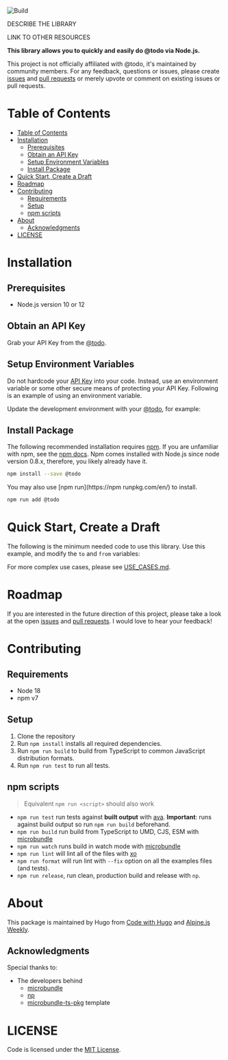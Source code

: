 ![Build](https://github.com/HugoDF/buttondown/workflows/Build%20&%20test/badge.svg)

DESCRIBE THE LIBRARY

LINK TO OTHER RESOURCES

**This library allows you to quickly and easily do @todo via Node.js.**

This project is not officially affiliated with @todo, it's maintained by community members. For any feedback, questions or issues, please create [issues](https://github.com/HugoDF/microbundle-ts-pkg/issues) and [pull requests](https://github.com/HugoDF/microbundle-ts-pkg/blob/master/README.md#contributing) or merely upvote or comment on existing issues or pull requests.

# Table of Contents

- [Table of Contents](#table-of-contents)
- [Installation](#installation)
  - [Prerequisites](#prerequisites)
  - [Obtain an API Key](#obtain-an-api-key)
  - [Setup Environment Variables](#setup-environment-variables)
  - [Install Package](#install-package)
- [Quick Start, Create a Draft](#quick-start-create-a-draft)
- [Roadmap](#roadmap)
- [Contributing](#contributing)
  - [Requirements](#requirements)
  - [Setup](#setup)
  - [npm scripts](#npm-scripts)
- [About](#about)
  - [Acknowledgments](#acknowledgments)
- [LICENSE](#license)

# Installation

## Prerequisites

- Node.js version 10 or 12
<!-- - A Buttondown account, [sign up for free](https://buttondown.email/register?source=buttondown-nodejs) free for your first thousand subscribers or check out [the pricing page](https://buttondown.email/pricing?source=buttondown-nodejs). -->

## Obtain an API Key

Grab your API Key from the [@todo](@todo).

## Setup Environment Variables

Do not hardcode your [API Key](@todo) into your code. Instead, use an environment variable or some other secure means of protecting your API Key. Following is an example of using an environment variable.

Update the development environment with your [@todo](@todo), for example:

<!--
```bash
echo "export BUTTONDOWN_API_KEY='YOUR_API_KEY'" > buttondown.env
echo "buttondown.env" >> .gitignore
source ./buttondown.env
```
-->

## Install Package

The following recommended installation requires [npm](https://npmjs.org/). If you are unfamiliar with npm, see the [npm docs](https://npmjs.org/doc/). Npm comes installed with Node.js since node version 0.8.x, therefore, you likely already have it.

```sh
npm install --save @todo
```

You may also use [npm run](https://npm runpkg.com/en/) to install.

```sh
npm run add @todo
```

<a name="quick-start"></a>
# Quick Start, Create a Draft

The following is the minimum needed code to use this library. Use this example, and modify the `to` and `from` variables:

For more complex use cases, please see [USE_CASES.md](./USE_CASES.md).


# Roadmap

If you are interested in the future direction of this project, please take a look at the open [issues](https://github.com/HugoDF/microbundle-ts-pkg/issues) and [pull requests](https://github.com/HugoDF/microbundle-ts-pkg/pulls). I would love to hear your feedback!

# Contributing

## Requirements

- Node 18
- npm v7

## Setup

1. Clone the repository
2. Run `npm install` installs all required dependencies.
3. Run `npm run build` to build from TypeScript to common JavaScript distribution formats.
4. Run `npm run test` to run all tests.

## npm scripts

> Equivalent `npm run <script>` should also work

- `npm run test` run tests against **built output** with [ava](https://github.com/avajs/ava). **Important**: runs against build output so run `npm run build` beforehand.
- `npm run build` run build from TypeScript to UMD, CJS, ESM with [microbundle](https://github.com/developit/microbundle)
- `npm run watch` runs build in watch mode with [microbundle](https://github.com/developit/microbundle)
- `npm run lint` will lint all of the files with [xo](https://github.com/xojs/xo)
- `npm run format` will run lint with `--fix` option on all the examples files (and tests).
- `npm run release`, run clean, production build and release with `np`.

# About

This package is maintained by Hugo from [Code with Hugo](https://codewithhugo.com) and [Alpine.js Weekly](https://alpinejs.codewithhugo.com/newsletter).

## Acknowledgments


Special thanks to:

- The developers behind
  - [microbundle](https://github.com/developit/microbundle#readme)
  - [np](https://github.com/sindresorhus/np#readme)
  - [microbundle-ts-pkg](https://github.com/HugoDF/microbundle-ts-pkg) template

# LICENSE

Code is licensed under the [MIT License](./LICENSE).


